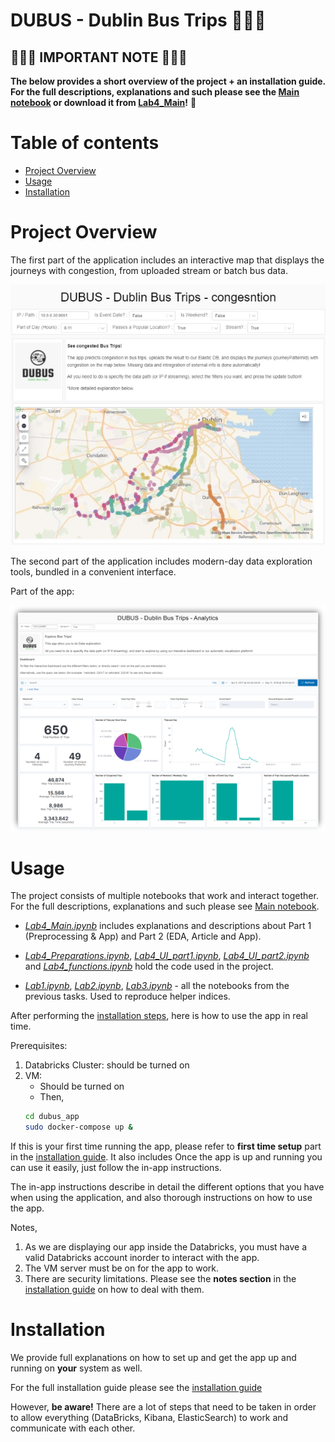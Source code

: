 # DUBUS - Dublin Bus Trips :bus::bus::bus:



## :loudspeaker::loudspeaker::loudspeaker: IMPORTANT NOTE :loudspeaker::loudspeaker::loudspeaker:

**The below provides a short overview of the project + an installation guide. 
For the full descriptions, explanations and such please see the [Main notebook](https://scaperex.github.io/DUBUS/) 
or download it from [Lab4_Main](Lab4_Main.html)!** :lotus_position:





Table of contents
=================

<!--ts-->
  * [Project Overview](#project-overview)
  * [Usage](#usage)
  * [Installation](#installation)
  
<!--te-->


Project Overview
================


The first part of the application includes an interactive map that displays the journeys with congestion, from uploaded stream or batch bus data.

<img src='assets/App1.jpeg' width=600/>
 

The second part of the application includes modern-day data exploration tools, bundled in a convenient interface.

Part of the app:

<img src='assets/App2.png' width=600/>


Usage 
=====

The project consists of multiple notebooks that work and interact together. For the full descriptions, explanations and such please see [Main notebook](https://scaperex.github.io/DUBUS/).

- *[Lab4_Main.ipynb](code/Lab4_Main.ipynb)* includes explanations and descriptions about Part 1 (Preprocessing & App) and Part 2 (EDA, Article and App).

- *[Lab4_Preparations.ipynb](code/Lab4_preparations.ipynb)*, *[Lab4_UI_part1.ipynb](code/Lab4_UI_part1.ipynb)*, *[Lab4_UI_part2.ipynb](code/Lab4_UI_part2.ipynb)* and *[Lab4_functions.ipynb](code/Lab4_functions.ipynb)* hold the code used in the project. 

- *[Lab1.ipynb](code/Lab1.ipynb)*, *[Lab2.ipynb](code/Lab2.ipynb)*, *[Lab3.ipynb](code/Lab3.ipynb)* - all the notebooks from the previous tasks. Used to reproduce helper indices. 


After performing the [installation steps](#installation), here is how to use the app in real time.

Prerequisites:
1. Databricks Cluster: should be turned on
2. VM:
   - Should be turned on
   - Then, 
   ```bash
   cd dubus_app
   sudo docker-compose up &
   ```
   
If this is your first time running the app, please refer to **first time setup** part in the [installation guide](./INSTALLATION.md#first-time-setup).
It also includes 
Once the app is up and running you can use it easily, just follow the in-app instructions. 

The in-app instructions describe in detail the different options that you have when using the application, and also thorough instructions on how to use the app.

Notes,

1. As we are displaying our app inside the Databricks, you must have a valid Databricks account inorder to interact with the app. 
2. The VM server must be on for the app to work.
3. There are security limitations. Please see the **notes section** in the [installation guide](./INSTALLATION.md#notes) on how to deal with them.

Installation
============
We provide full explanations on how to set up and get the app up and running on **your** system as well.

For the full installation guide please see the [installation guide](./INSTALLATION.md)

However, **be aware!** There are a lot of steps that need to be taken in order to allow everything (DataBricks, Kibana, ElasticSearch) to work and communicate with each other.
